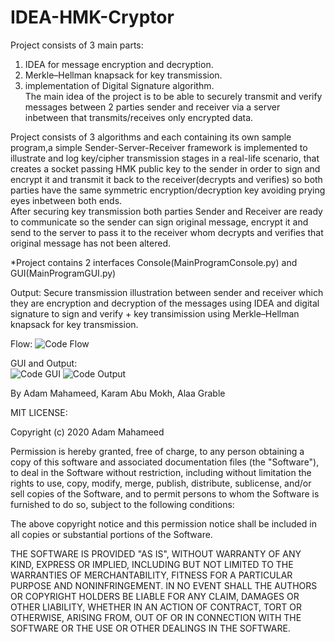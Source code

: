 # IDEA-HMK-Cryptor

Project consists of 3 main parts:   
1.	IDEA for message encryption and decryption.  
2.	Merkle–Hellman knapsack for key transmission.  
3.	implementation of Digital Signature algorithm.  
The main idea of the project is to be able to securely transmit and verify messages between 2 parties sender and receiver via a server inbetween that transmits/receives only encrypted data.  

Project consists of 3 algorithms and each containing its own sample program,a simple Sender-Server-Receiver framework is implemented to illustrate and log key/cipher transmission stages in a real-life scenario, that creates a socket passing HMK public key to the sender in order to  sign and encrypt it and transmit it back to the receiver(decrypts and verifies) so both parties have the same symmetric encryption/decryption key avoiding prying eyes inbetween both ends.   
After securing key transmission both parties Sender and Receiver are ready to communicate so the sender can sign original message, encrypt it and send to the server to pass it to the receiver whom decrypts and verifies that original message has not been altered.  
  
  *Project contains 2 interfaces Console(MainProgramConsole.py) and GUI(MainProgramGUI.py)

Output:
Secure transmission illustration between sender and receiver which they are encryption and decryption of the messages using IDEA and digital signature to sign and verify + key transimission using Merkle–Hellman knapsack for key transmission.

Flow:
![Code Flow](https://github.com/adam-mah/IDEA-HMK-Cryptor/blob/master/img/Flow.jpg?raw=true)

GUI and Output:  
![Code GUI](https://github.com/adam-mah/IDEA-HMK-Cryptor/blob/master/img/GUI.png)
![Code Output](https://github.com/adam-mah/IDEA-HMK-Cryptor/blob/master/img/Data.png?raw=true)  
  
  
  
 By Adam Mahameed, Karam Abu Mokh, Alaa Grable
   
   MIT LICENSE:
   
   Copyright (c) 2020 Adam Mahameed

Permission is hereby granted, free of charge, to any person obtaining a copy
of this software and associated documentation files (the "Software"), to deal
in the Software without restriction, including without limitation the rights
to use, copy, modify, merge, publish, distribute, sublicense, and/or sell
copies of the Software, and to permit persons to whom the Software is
furnished to do so, subject to the following conditions:

The above copyright notice and this permission notice shall be included in all
copies or substantial portions of the Software.

THE SOFTWARE IS PROVIDED "AS IS", WITHOUT WARRANTY OF ANY KIND, EXPRESS OR
IMPLIED, INCLUDING BUT NOT LIMITED TO THE WARRANTIES OF MERCHANTABILITY,
FITNESS FOR A PARTICULAR PURPOSE AND NONINFRINGEMENT. IN NO EVENT SHALL THE
AUTHORS OR COPYRIGHT HOLDERS BE LIABLE FOR ANY CLAIM, DAMAGES OR OTHER
LIABILITY, WHETHER IN AN ACTION OF CONTRACT, TORT OR OTHERWISE, ARISING FROM,
OUT OF OR IN CONNECTION WITH THE SOFTWARE OR THE USE OR OTHER DEALINGS IN THE
SOFTWARE.
